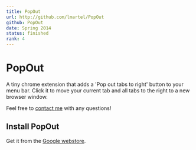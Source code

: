 ```yaml
---
title: PopOut
url: http://github.com/lmartel/PopOut
github: PopOut
date: Spring 2014
status: finished
rank: 4
---
```

PopOut
======
A tiny chrome extension that adds a 'Pop out tabs to right' button to your menu bar. Click it to move your current tab and all tabs to the right to a new browser window.

Feel free to [contact me](http://lpm.io/contact) with any questions!

Install PopOut
--------------
Get it from the [Google webstore](https://chrome.google.com/webstore/detail/popout/pepmkldcbobcclmpplfpbllopdkipnnd).
